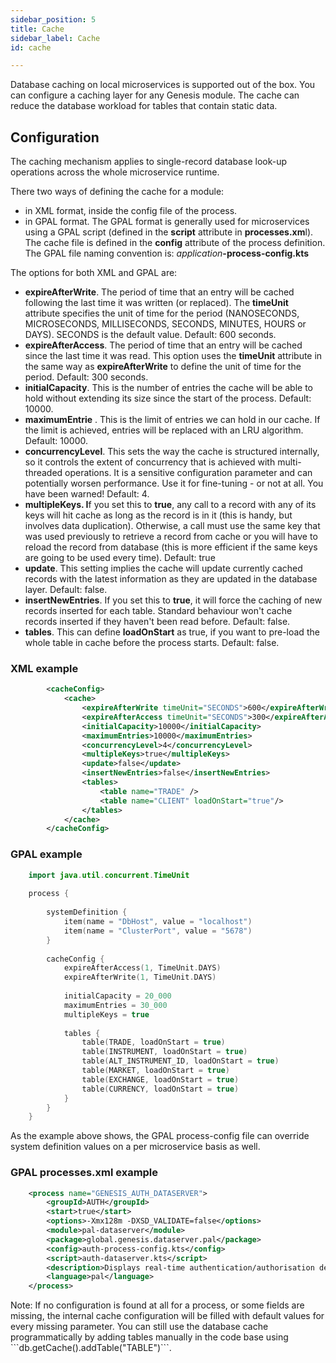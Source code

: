 ```yaml
---
sidebar_position: 5
title: Cache
sidebar_label: Cache
id: cache

---
```

Database caching on local microservices is supported out of the box. You can configure a caching layer for any Genesis module. The cache can reduce the database workload for tables that contain static data.

## Configuration

The caching mechanism applies to single-record database look-up operations across the whole microservice runtime.

There two ways of defining the cache for a module:

* in XML format, inside the config file of the process.
* in GPAL format. The GPAL format is generally used for microservices using a GPAL script (defined in the **script** attribute in **processes.xm**l). The cache file is defined in the **config** attribute of the process definition. The GPAL file naming convention is: _application_**-process-config.kts**

The options for both XML and GPAL are:

* **expireAfterWrite**. The period of time that an entry will be cached following the last time it was written (or replaced). The **timeUnit** attribute specifies the unit of time for the period (NANOSECONDS, MICROSECONDS, MILLISECONDS, SECONDS, MINUTES, HOURS or DAYS). SECONDS is the default value. Default: 600 seconds.
* **expireAfterAccess**. The period of time that an entry will be cached since the last time it was read. This option uses the **timeUnit** attribute in the same way as **expireAfterWrite** to define the unit of time for the period. Default: 300 seconds.
* **initialCapacity**. This is the number of entries the cache will be able to hold without extending its size since the start of the process. Default: 10000.
* **maximumEntrie** . This is the limit of entries we can hold in our cache. If the limit is achieved, entries will be replaced with an LRU algorithm. Default: 10000.
* **concurrencyLevel**. This sets the way the cache is structured internally, so it controls the extent of concurrency that is achieved with multi-threaded operations. It is a sensitive configuration parameter and can potentially worsen performance. Use it for fine-tuning - or not at all. You have been warned! Default: 4.
* **multipleKeys. I**f you set this to **true**, any call to a record with any of its keys will hit cache as long as the record is in it (this is handy, but involves data duplication). Otherwise, a call must use the same key that was used previously to retrieve a record from cache or you will have to reload the record from database (this is more efficient if the same keys are going to be used every time). Default: true
* **update**. This setting implies the cache will update currently cached records with the latest information as they are updated in the database layer. Default: false.
* **insertNewEntries**. If you set this to **true**, it will force the caching of new records inserted for each table. Standard behaviour won't cache records inserted if they haven't been read before. Default: false.
* **tables**. This can define **loadOnStart** as true, if you want to pre-load the whole table in cache before the process starts. Default: false.

### XML example
```xml
        <cacheConfig>
    		<cache>
    			<expireAfterWrite timeUnit="SECONDS">600</expireAfterWrite>
    			<expireAfterAccess timeUnit="SECONDS">300</expireAfterAccess>
    			<initialCapacity>10000</initialCapacity>
    			<maximumEntries>10000</maximumEntries>
    			<concurrencyLevel>4</concurrencyLevel>
    			<multipleKeys>true</multipleKeys>
    			<update>false</update>
    			<insertNewEntries>false</insertNewEntries>
    			<tables>
    				<table name="TRADE" />
    				<table name="CLIENT" loadOnStart="true"/>
    			</tables>
    		</cache>
    	</cacheConfig>
```
### GPAL example
```kotlin
    import java.util.concurrent.TimeUnit
    
    process {
    
        systemDefinition {
            item(name = "DbHost", value = "localhost")
            item(name = "ClusterPort", value = "5678")
        }
    
        cacheConfig {
            expireAfterAccess(1, TimeUnit.DAYS)
            expireAfterWrite(1, TimeUnit.DAYS)
    
            initialCapacity = 20_000
            maximumEntries = 30_000
            multipleKeys = true
    
            tables {
                table(TRADE, loadOnStart = true)
                table(INSTRUMENT, loadOnStart = true)
                table(ALT_INSTRUMENT_ID, loadOnStart = true)
                table(MARKET, loadOnStart = true)
                table(EXCHANGE, loadOnStart = true)
                table(CURRENCY, loadOnStart = true)
            }
        }
    }
```

As the example above shows, the GPAL process-config file can override system definition values on a per microservice basis as well.

### GPAL processes.xml example
```xml
    <process name="GENESIS_AUTH_DATASERVER">
        <groupId>AUTH</groupId>
        <start>true</start>
        <options>-Xmx128m -DXSD_VALIDATE=false</options>
        <module>pal-dataserver</module>
        <package>global.genesis.dataserver.pal</package>
        <config>auth-process-config.kts</config>
        <script>auth-dataserver.kts</script>
        <description>Displays real-time authentication/authorisation details</description>
        <language>pal</language>
    </process>
```

Note: If no configuration is found at all for a process, or some fields are missing, the internal cache configuration will be filled with default values for every missing parameter. You can still use the database cache programmatically by adding tables manually in the code base using \`\`\`db.getCache().addTable("TABLE")\`\`\`.
